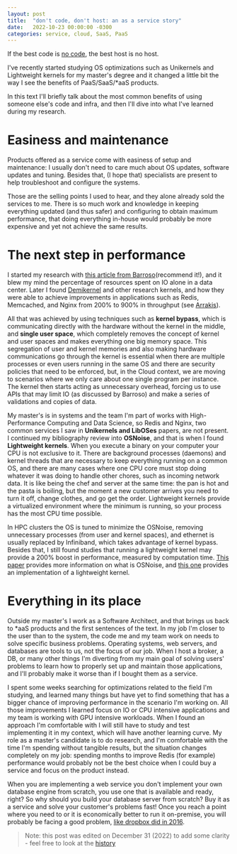 ```yaml
---
layout: post
title:  "don't code, don't host: an as a service story"
date:   2022-10-23 00:00:00 -0300
categories: service, cloud, SaaS, PaaS
---
```


If the best code is [no code](https://github.com/kelseyhightower/nocode), the best host is no host.

I've recently started studying OS optimizations such as Unikernels and Lightweight kernels for my master's degree and it changed a little bit the way I see the benefits of PaaS/SaaS/*aaS products.

In this text I'll briefly talk about the most common benefits of using someone else's code and infra, and then I'll dive into what I've learned during my research.

# Easiness and maintenance

Products offered as a service come with easiness of setup and maintenance: I usually don't need to care much about OS updates, software updates and tuning. Besides that, (I hope that) specialists are present to help troubleshoot and configure the systems.

Those are the selling points I used to hear, and they alone already sold the services to me. There is so much work and knowledge in keeping everything updated (and thus safer) and configuring to obtain maximum performance, that doing everything in-house would probably be more expensive and yet not achieve the same results.

# The next step in performance

I started my research with [this article from Barroso](https://dl.acm.org/doi/10.1145/3015146)(recommend it!), and it blew my mind the percentage of resources spent on IO alone in a data center. Later I found [Demikernel](https://github.com/demikernel/demikernel) and other research kernels, and how they were able to achieve improvements in applications such as Redis, Memcached, and Nginx from 200% to 900% in throughput (see [Arrakis](https://www.usenix.org/system/files/conference/osdi14/osdi14-paper-peter_simon.pdf)).

All that was achieved by using techniques such as **kernel bypass**, which is communicating directly with the hardware without the kernel in the middle, and **single user space**, which completely removes the concept of kernel and user spaces and makes everything one big memory space. This segregation of user and kernel memories and also making hardware communications go through the kernel is essential when there are multiple processes or even users running in the same OS and there are security policies that need to be enforced, but, in the Cloud context, we are moving to scenarios where we only care about one single program per instance. The kernel then starts acting as unnecessary overhead, forcing us to use APIs that may limit IO (as discussed by Barroso) and make a series of validations and copies of data.

My master's is in systems and the team I'm part of works with High-Performance Computing and Data Science, so Redis and Nginx, two common services I saw in **Unikernels and LibOSes** papers, are not present. I continued my bibliography review into **OSNoise**, and that is when I found **Lightweight kernels**. When you execute a binary on your computer your CPU is not exclusive to it. There are background processes (daemons) and kernel threads that are necessary to keep everything running on a common OS, and there are many cases where one CPU core must stop doing whatever it was doing to handle other chores, such as incoming network data. It is like being the chef and server at the same time: the pan is hot and the pasta is boiling, but the moment a new customer arrives you need to turn it off, change clothes, and go get the order. Lightweight kernels provide a virtualized environment where the minimum is running, so your process has the most CPU time possible.

In HPC clusters the OS is tuned to minimize the OSNoise, removing unnecessary processes (from user and kernel spaces), and ethernet is usually replaced by Infiniband, which takes advantage of kernel bypass. Besides that, I still found studies that running a lightweight kernel may provide a 200% boost in performance, measured by computation time. [This paper](https://ieeexplore.ieee.org/document/6012894) provides more information on what is OSNoise, and [this one](https://dl.acm.org/doi/abs/10.1145/3458817.3476162) provides an implementation of a lightweight kernel. 

# Everything in its place

Outside my master's I work as a Software Architect, and that brings us back to *aaS products and the first sentences of the text. In my job I'm closer to the user than to the system, the code me and my team work on needs to solve specific business problems. Operating systems, web servers, and databases are tools to us, not the focus of our job. When I host a broker, a DB, or many other things I'm diverting from my main goal of solving users' problems to learn how to properly set up and maintain those applications, and I'll probably make it worse than if I bought them as a service. 

I spent some weeks searching for optimizations related to the field I'm studying, and learned many things but have yet to find something that has a bigger chance of improving performance in the scenario I'm working on. All those improvements I learned focus on IO or CPU intensive applications and my team is working with GPU intensive workloads. When I found an approach I'm comfortable with I will still have to study and test implementing it in my context, which will have another learning curve. My role as a master's candidate is to do research, and I'm comfortable with the time I'm spending without tangible results, but the situation changes completely on my job: spending months to improve Redis (for example) performance would probably not be the best choice when I could buy a service and focus on the product instead.

When you are implementing a web service you don't implement your own database engine from scratch, you use one that is available and ready, right? So why should you build your database server from scratch? Buy it as a service and solve your customer's problems fast! Once you reach a point where you need to or it is economically better to run it on-premise, you will probably be facing a good problem, [like dropbox did in 2016](https://news.ycombinator.com/item?id=11282948).

> Note: this post was edited on December 31 (2022) to add some clarity - feel free to look at the [history](https://www.wired.com/2016/03/epic-story-dropboxs-exodus-amazon-cloud-empire/)


